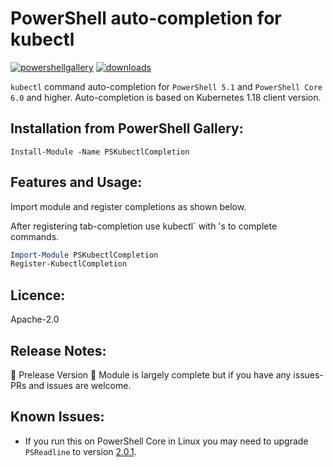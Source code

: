 # PowerShell auto-completion for kubectl
[![powershellgallery](https://img.shields.io/powershellgallery/v/PSKubectlCompletion.svg)](https://www.powershellgallery.com/packages/PSKubectlCompletion)
[![downloads](https://img.shields.io/powershellgallery/dt/PSKubectlCompletion.svg?label=downloads)](https://www.powershellgallery.com/packages/PSKubectlCompletion)

`kubectl` command auto-completion for `PowerShell 5.1` and `PowerShell Core 6.0` and higher. Auto-completion is based on Kubernetes 1.18 client version.

## Installation from PowerShell Gallery:
`Install-Module -Name PSKubectlCompletion`

## Features and Usage:
Import module and register completions as shown below.

After registering tab-completion use kubectl` with <TAB>'s to complete commands.

``` powershell
Import-Module PSKubectlCompletion
Register-KubectlCompletion
```

## Licence:
Apache-2.0

## Release Notes: 
🚧 Prelease Version 🚧
Module is largely complete but if you have any issues- PRs and issues are welcome.

## Known Issues:
- If you run this on PowerShell Core in Linux you may need to upgrade `PSReadline` to version [2.0.1](https://www.powershellgallery.com/packages/PSReadline/2.0.1).
